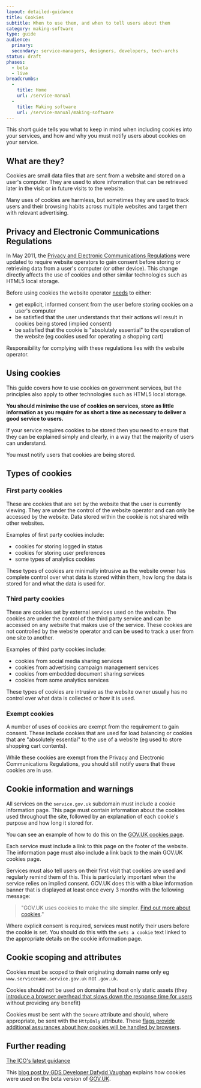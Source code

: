 ```yaml
---
layout: detailed-guidance
title: Cookies
subtitle: When to use them, and when to tell users about them
category: making-software
type: guide
audience:
  primary: 
  secondary: service-managers, designers, developers, tech-archs
status: draft
phases:
  - beta
  - live
breadcrumbs:
  -
    title: Home
    url: /service-manual
  -
    title: Making software
    url: /service-manual/making-software
---
```



This short guide tells you what to keep in mind when including cookies into your services, and how and why you must notify users about cookies on your service.

## What are they?

Cookies are small data files that are sent from a website and stored on a user's computer. They are used to store information that can be retrieved later in the visit or in future visits to the website.

Many uses of cookies are harmless, but sometimes they are used to track users and their browsing habits across multiple websites and target them with relevant advertising.

## Privacy and Electronic Communications Regulations

In May 2011, the [Privacy and Electronic Communications Regulations](http://ico.org.uk/for_organisations/privacy_and_electronic_communications) were updated to require website operators to gain consent before storing or retrieving data from a user's computer (or other device). This change directly affects the use of cookies and other similar technologies such as HTML5 local storage.

Before using cookies the website operator [needs](http://www.ico.org.uk/for_organisations/privacy_and_electronic_communications/the_guide/cookies) to either:
- get explicit, informed consent from the user before storing cookies on a user's computer
- be satisfied that the user understands that their actions will result in cookies being stored (implied consent)
- be satisfied that the cookie is "absolutely essential" to the operation of the website (eg cookies used for operating a shopping cart)

Responsibility for complying with these regulations lies with the website operator.

## Using cookies

This guide covers how to use cookies on government services, but the principles also apply to other technologies such as HTML5 local storage.

**You should minimise the use of cookies on services, store as little information as you require for as short a time as necessary to deliver a good service to users.**

If your service requires cookies to be stored then you need to ensure that they can be explained simply and clearly, in a way that the majority of users can understand.

You must notify users that cookies are being stored.

## Types of cookies

### First party cookies

These are cookies that are set by the website that the user is currently viewing. They are under the control of the website operator and can only be accessed by the website. Data stored within the cookie is not shared with other websites.

Examples of first party cookies include:
- cookies for storing logged in status
- cookies for storing user preferences
- some types of analytics cookies

These types of cookies are minimally intrusive as the website owner has complete control over what data is stored within them, how long the data is stored for and what the data is used for.


### Third party cookies

These are cookies set by external services used on the website. The cookies are under the control of the third party service and can be accessed on any website that makes use of the service. These cookies are not controlled by the website operator and can be used to track a user from one site to another.

Examples of third party cookies include:
- cookies from social media sharing services
- cookies from advertising campaign management services
- cookies from embedded document sharing services
- cookies from some analytics services

These types of cookies are intrusive as the website owner usually has no control over what data is collected or how it is used.

### Exempt cookies

A number of uses of cookies are exempt from the requirement to gain consent. These include cookies that are used for load balancing or cookies that are "absolutely essential" to the use of a website (eg used to store shopping cart contents).

While these cookies are exempt from the Privacy and Electronic Communications Regulations, you should still notify users that these cookies are in use.

## Cookie information and warnings

All services on the `service.gov.uk` subdomain must include a cookie information page. This page must contain information about the cookies used throughout the site, followed by an explanation of each cookie's purpose and how long it stored for.

You can see an example of how to do this on the [GOV.UK cookies page](https://www.gov.uk/support/cookies).

Each service must include a link to this page on the footer of the website. The information page must also include a link back to the main GOV.UK cookies page.

Services must also tell users on their first visit that cookies are used and regularly remind them of this. This is particularly important when the service relies on implied consent. GOV.UK does this with a blue information banner that is displayed at least once every 3 months with the following message:

> "GOV.UK uses cookies to make the site simpler. [Find out more about cookies](https://www.gov.uk/support/cookies)."

Where explicit consent is required, services must notify their users before the cookie is set. You should do this with the `sets a cookie` text linked to the appropriate details on the cookie information page.

## Cookie scoping and attributes

Cookies must be scoped to their originating domain name only eg `www.servicename.service.gov.uk` not `.gov.uk`.

Cookies should not be used on domains that host only static assets (they [introduce a browser overhead that slows down the response time for users](http://developer.yahoo.com/performance/rules.html#cookie_free) without providing any benefit)

Cookies must be sent with the `Secure` attribute and should, where appropriate, be sent with the `HttpOnly` attribute. These [flags provide additional assurances about how cookies will be handled by browsers](https://en.wikipedia.org/wiki/HTTP_cookie#Secure_and_HttpOnly).


## Further reading
[The ICO's latest guidance](http://www.ico.gov.uk/for_organisations/privacy_and_electronic_communications/the_guide/cookies.aspx)

This [blog post by GDS Developer Dafydd Vaughan](http://digital.cabinetoffice.gov.uk/2012/01/12/cookies-on-the-beta/) explains how cookies were used on the beta version of [GOV.UK](https://www.gov.uk).
